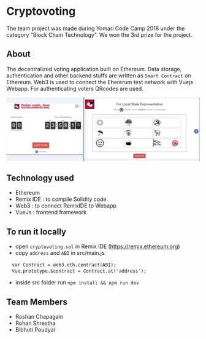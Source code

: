# Cryptovoting
The team project was made during Yomari Code Camp 2018 under the category "Block Chain Technology". We won the 3rd prize for the project.

## About
The decentralized voting application built on Ethereum. Data storage, authentication and other backend stuffs are written as `Smart Contract`
on Ethereum. Web3 is used to connect the Ehererum test network with Vuejs Webapp. For authenticating voters QRcodes are used.

  ![Alt text](/screenshot.JPG)


## Technology used
- Ethereum
- Remix IDE : to compile Solidity code
- Web3 : to connect RemixIDE to Webapp
- VueJs : frontend framework

## To run it locally
- open `cryptovoting.sol` in Remix IDE (https://remix.ethereum.org)
- copy `address` and `ABI` in src/main.js
```
  var Contract = web3.eth.contract(ABI);
  Vue.prototype.$contract = Contract.at('address');
```
- inside src folder run `npm install && npm run dev`

## Team Members
- Roshan Chapagain
- Rohan Shrestha
- Bibhuti Poudyal


